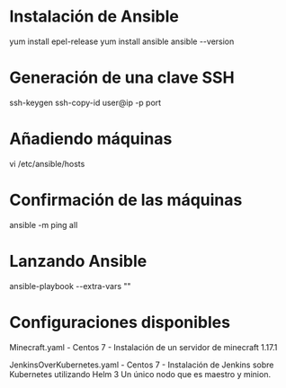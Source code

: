 # Instalación de Ansible
yum install epel-release
yum install ansible
ansible --version

# Generación de una clave SSH
ssh-keygen
ssh-copy-id user@ip -p port

# Añadiendo máquinas
vi /etc/ansible/hosts
  
# Confirmación de las máquinas
ansible -m ping all

# Lanzando Ansible
ansible-playbook <filename> --extra-vars ""
  
# Configuraciones disponibles
	
Minecraft.yaml - Centos 7 - Instalación de un servidor de minecraft 1.17.1

JenkinsOverKubernetes.yaml - Centos 7 - Instalación de Jenkins sobre Kubernetes utilizando Helm 3 Un único nodo que es maestro y minion.
